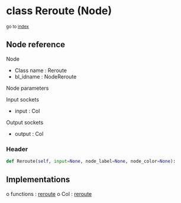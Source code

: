 # class Reroute (Node)

<sub>go to [index](/docs/index.md)</sub>

## Node reference

Node
 - Class name : Reroute
 - bl_idname : NodeReroute

Node parameters

Input sockets
 - input : Col

Output sockets
 - output : Col

### Header

``` python
def Reroute(self, input=None, node_label=None, node_color=None):
```

## Implementations

o functions : [reroute](/docs/Shader_classes/GLOBAL.md#reroute)
o Col : [reroute](/docs/Shader_classes/Col.md#reroute)

